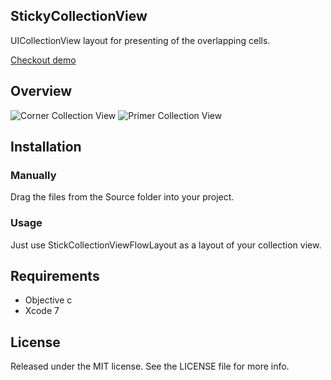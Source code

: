 ## StickyCollectionView
UICollectionView layout for presenting of the overlapping cells.

[Checkout demo](https://appetize.io/app/vrpfb0huzcr02h3g5wwh183jcw?device=iphone5s&scale=75&orientation=portrait&osVersion=9.2)
## Overview
![Corner Collection View](https://cloud.githubusercontent.com/assets/5644547/11768922/90c8ddb2-a1ec-11e5-9476-bff461e214c2.gif)
![Primer Collection View](https://cloud.githubusercontent.com/assets/5644547/12595806/6f3bcfdc-c48e-11e5-91e0-1c4b724bf154.gif)
## Installation

### Manually
Drag the files from the Source folder into your project.

### Usage
Just use StickCollectionViewFlowLayout as a layout of your collection view.

## Requirements
- Objective c
- Xcode 7

## License
Released under the MIT license. See the LICENSE file for more info.
